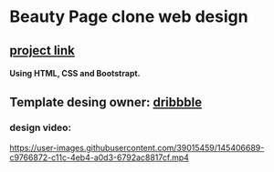# Beauty Page clone web design 
## [project link](https://iremsayar.github.io/BeautyPage/)
#### Using HTML, CSS and Bootstrapt.

## Template desing owner: [dribbble](https://dribbble.com/shots/16777296-Bettzy-Landing-Page)

### design video:

https://user-images.githubusercontent.com/39015459/145406689-c9766872-c11c-4eb4-a0d3-6792ac8817cf.mp4
